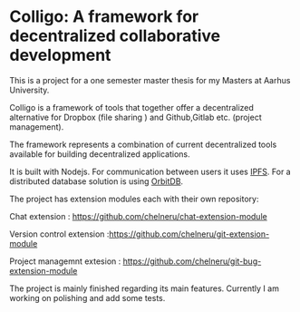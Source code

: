 # Colligo: A framework for decentralized collaborative development

This is a project for a one semester master thesis for my Masters at Aarhus University.

Colligo is a framework of tools that together offer a decentralized alternative for Dropbox (file sharing ) and Github,Gitlab etc. (project management).

The framework represents a combination of current decentralized tools available for building decentralized applications.

It is built with Nodejs. For communication between users it uses [IPFS](https://github.com/ipfs/js-ipfs). For a distributed database solution is using [OrbitDB](https://github.com/orbitdb/orbit-db).


The project has extension modules each with their own repository:

Chat extension : https://github.com/chelneru/chat-extension-module

Version control extension :https://github.com/chelneru/git-extension-module

Project managemnt extesion : https://github.com/chelneru/git-bug-extension-module

The project is mainly finished regarding its main features. Currently I am working on polishing and add some tests.



